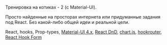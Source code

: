 Тренировка на котиках - 2 (c Material-UI).

Просто найденные на просторах интернета или придуманные задания под React.
Без какой-либо общей идеи и реальной цели.

React, hooks, Prop-types, [Material-UI 4.x](https://material-ui.com/ru/), [React DnD](http://react-dnd.github.io/react-dnd/about), [chart.js](https://github.com/chartjs/Chart.js),
[hookrouter](https://github.com/Paratron/hookrouter), [React Hook Form](https://react-hook-form.com)